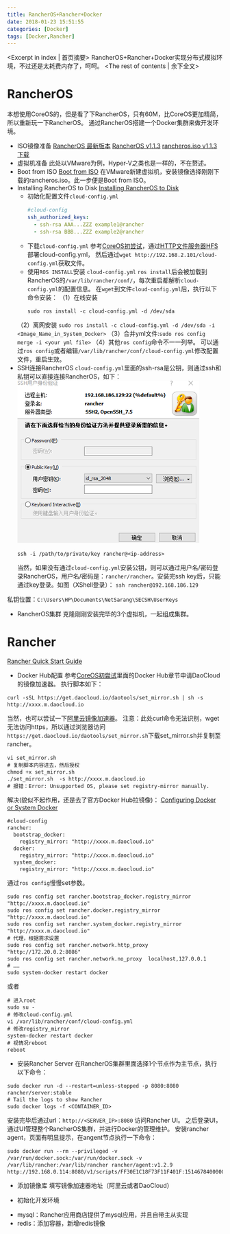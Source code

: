 ```yaml
---
title: RancherOS+Rancher+Docker
date: 2018-01-23 15:51:55
categories: [Docker]
tags: [Docker,Rancher]
---
```

<Excerpt in index | 首页摘要>
RancherOS+Rancher+Docker实现分布式模拟环境，不过还是太耗费内存了，呵呵。<!-- more -->
<The rest of contents | 余下全文>

# RancherOS
本想使用CoreOS的，但是看了下RancherOS，只有60M，比CoreOS更加精简，所以重新玩一下RancherOS。
通过RancherOS搭建一个Docker集群来做开发环境。
- ISO镜像准备
  [RancherOS 最新版本](https://github.com/rancher/os/releases/)
  [RancherOS v1.1.3](https://github.com/rancher/os/releases/tag/v1.1.3)
  [rancheros.iso v1.1.3下载](https://github.com/rancher/os/releases/download/v1.1.3/rancheros.iso)
- 虚拟机准备
  此处以VMware为例，Hyper-V之类也是一样的，不在赘述。
- Boot from ISO
  [Boot from ISO](http://rancher.com/docs/os/v1.1/en/running-rancheros/workstation/boot-from-iso/)
在VMware新建虚拟机，安装镜像选择刚刚下载的rancheros.iso。此一步便是Boot from ISO。
- Installing RancherOS to Disk
  [Installing RancherOS to Disk](http://rancher.com/docs/os/v1.1/en/running-rancheros/server/install-to-disk/)
    * 初始化配置文件`cloud-config.yml`
      ```yml
      #cloud-config
      ssh_authorized_keys:
        - ssh-rsa AAA...ZZZ example1@rancher
        - ssh-rsa BBB...ZZZ example2@rancher
      ```
    * 下载`cloud-config.yml`
      参考[CoreOS初尝试](http://blog.maxplus1.com/2017/08/04/CoreOS%E5%88%9D%E5%B0%9D%E8%AF%95/)，通过[HTTP文件服务器HFS](http://rejetto.com/hfs/?f=dl)部署cloud-config.yml，
    然后通过`wget http://192.168.2.101/cloud-config.yml`获取文件。
    * 使用`ROS INSTALL`安装
      `cloud-config.yml` `ros install`后会被加载到RancherOS的`/var/lib/rancher/conf/`，每次重启都解析`cloud-config.yml`的配置信息。
    在`wget`到文件`cloud-config.yml`后，执行以下命令安装：
    （1）在线安装
        ```
        sudo ros install -c cloud-config.yml -d /dev/sda
        ```
    （2）离网安装
        ```
        sudo ros install -c cloud-config.yml -d /dev/sda -i <Image_Name_in_System_Docker>
        ```
    （3）合并yml文件:`sudo ros config merge -i <your yml file>`
    （4）其他`ros config`命令不一一列举。
    可以通过`ros config`或者编辑`/var/lib/rancher/conf/cloud-config.yml`修改配置文件，重启生效。
- SSH连接RancherOS
  `cloud-config.yml`里面的ssh-rsa是公钥，则通过ssh和私钥可以直接连接RancherOS，如下：
  ![keyboard](/resources/img/docker/ssh.png)
  ```
  ssh -i /path/to/private/key rancher@<ip-address>
  ```
  当然，如果没有通过`cloud-config.yml`安装公钥，则可以通过用户名/密码登录RancherOS，用户名/密码是：`rancher/rancher`。安装完ssh key后，只能通过key登录。如图（XShell登录）：
`ssh rancher@192.168.186.129`

私钥位置：`C:\Users\HP\Documents\NetSarang\SECSH\UserKeys`

- RancherOS集群
  克隆刚刚安装完毕的3个虚拟机，一起组成集群。

# Rancher
[Rancher Quick Start Guide](http://rancher.com/docs/rancher/latest/en/quick-start-guide/)
- Docker Hub配置
参考[CoreOS初尝试](http://blog.maxplus1.com/2017/08/04/CoreOS%E5%88%9D%E5%B0%9D%E8%AF%95/)里面的Docker Hub章节申请DaoCloud的镜像加速器。
执行脚本如下：
```
curl -sSL https://get.daocloud.io/daotools/set_mirror.sh | sh -s http://xxxx.m.daocloud.io
```
当然，也可以尝试一下[阿里云镜像加速器](https://cr.console.aliyun.com/#/accelerator)。
注意：此处curl命令无法识别，wget无法访问https，所以通过浏览器访问`https://get.daocloud.io/daotools/set_mirror.sh`下载set_mirror.sh并复制至rancher。
```
vi set_mirror.sh
# 复制脚本内容进去，然后授权
chmod +x set_mirror.sh
./set_mirror.sh  -s http://xxxx.m.daocloud.io
# 报错：Error: Unsupported OS, please set registry-mirror manually.  
```
解决(貌似不起作用，还是去了官方Docker Hub拉镜像)：
[Configuring Docker or System Docker](http://rancher.com/docs/os/v1.1/en/configuration/docker/)
```
#cloud-config
rancher:
  bootstrap_docker:
    registry_mirror: "http://xxxx.m.daocloud.io"
  docker:
    registry_mirror: "http://xxxx.m.daocloud.io"
  system_docker:
    registry_mirror: "http://xxxx.m.daocloud.io"
```
通过`ros config`慢慢set参数。
```
sudo ros config set rancher.bootstrap_docker.registry_mirror "http://xxxx.m.daocloud.io"
sudo ros config set rancher.docker.registry_mirror "http://xxxx.m.daocloud.io"
sudo ros config set rancher.system_docker.registry_mirror "http://xxxx.m.daocloud.io"
# 代理，根据需求设置
sudo ros config set rancher.network.http_proxy "http://172.20.0.2:8086"
sudo ros config set rancher.network.no_proxy  localhost,127.0.0.1
# ……
sudo system-docker restart docker
```
或者
```
# 进入root
sudo su - 
# 修改cloud-config.yml
vi /var/lib/rancher/conf/cloud-config.yml
# 修改registry_mirror
system-docker restart docker
# 视情况reboot
reboot
```

- 安装Rancher Server
在RancherOS集群里面选择1个节点作为主节点，执行以下命令：
```
sudo docker run -d --restart=unless-stopped -p 8080:8080 rancher/server:stable
# Tail the logs to show Rancher
sudo docker logs -f <CONTAINER_ID>
```
安装完毕后通过url：`http://<SERVER_IP>:8080` 访问Rancher UI。
之后登录UI，通过UI管理整个RancherOS集群，并进行Docker的管理维护。
安装rancher agent，页面有明显提示，在angent节点执行一下命令：
```
sudo docker run --rm --privileged -v /var/run/docker.sock:/var/run/docker.sock -v /var/lib/rancher:/var/lib/rancher rancher/agent:v1.2.9 http://192.168.0.114:8080/v1/scripts/FF30E1C18F73F11F401F:1514678400000:zuGJLcZ7klOHoi2DjKk2v5wwT4
```
- 添加镜像库
填写镜像加速器地址（阿里云或者DaoCloud）

- 初始化开发环境
 *  mysql：Rancher应用商店提供了mysql应用，并且自带主从实现
 *  redis：添加容器，新增redis镜像